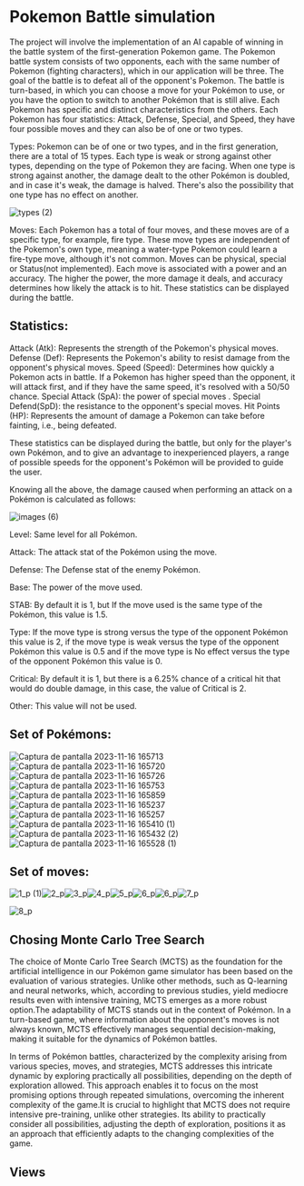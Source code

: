 # Pokemon Battle simulation

The project will involve the implementation of an AI capable of winning in the battle system of the first-generation Pokemon game. The Pokemon battle system consists of two opponents, each with the same number of Pokemon (fighting characters), which in our application will be three. The goal of the battle is to defeat all of the opponent's Pokemon. The battle is turn-based, in which you can choose a move for your Pokémon to use, or you have the option to switch to another Pokémon that is still alive.
Each Pokemon has specific and distinct characteristics from the others. Each Pokemon has four statistics: Attack, Defense, Special, and Speed, they have four possible moves and they can also be of one or two types.

Types: Pokemon can be of one or two types, and in the first generation, there are a total of 15 types. Each type is weak or strong against other types, depending on the type of Pokemon they are facing. When one type is strong against another, the damage dealt to the other Pokémon is doubled, and in case it's weak, the damage is halved. There's also the possibility that one type has no effect on another.

![types (2)](https://github.com/user-attachments/assets/575c8c68-7553-4f4b-932c-52a3f4e91892)

Moves: Each Pokemon has a total of four moves, and these moves are of a specific type, for example, fire type. These move types are independent of the Pokemon's own type, meaning a water-type Pokemon could learn a fire-type move, although it's not common. Moves can be physical, special or Status(not implemented). Each move is associated with a power and an accuracy. The higher the power, the more damage it deals, and accuracy determines how likely the attack is to hit. These statistics can be displayed during the battle.

## Statistics:

Attack (Atk): Represents the strength of the Pokemon's physical moves.
Defense (Def): Represents the Pokemon's ability to resist damage from the opponent's physical moves.
Speed (Speed): Determines how quickly a Pokemon acts in battle. If a Pokemon has higher speed than the opponent, it will attack first, and if they have the same speed, it's resolved with a 50/50 chance.
Special Attack (SpA): the power of special moves .
Special Defend(SpD): the resistance to the opponent's special moves.
Hit Points (HP): Represents the amount of damage a Pokemon can take before fainting, i.e., being defeated.

These statistics can be displayed during the battle, but only for the player's own Pokémon, and to give an advantage to inexperienced players, a range of possible speeds for the opponent's Pokémon will be provided to guide the user.

Knowing all the above, the damage caused when performing an attack on a Pokémon is calculated as follows:

![images (6)](https://github.com/user-attachments/assets/7cb11842-e7a1-423e-9290-1399b0ef248a)


Level: Same level for all Pokémon.

Attack: The attack stat of the Pokémon using the move.

Defense: The Defense stat of the enemy Pokémon.

Base: The power of the move used.

STAB:  By default it is 1, but If the move used is the same type of the Pokémon, this value is 1.5.

Type: If the move type is strong versus the type of the opponent Pokémon this value is 2, if the move type is weak versus the type of the opponent Pokémon this value is 0.5 and if the move type is No effect versus the type of the opponent Pokémon this value is 0.

Critical: By default it is 1, but there is a 6.25% chance of a critical hit that would do double damage, in this case, the value of Critical is 2.

Other: This value will not be used.

## Set of Pokémons:



![Captura de pantalla 2023-11-16 165713](https://github.com/user-attachments/assets/cdcc546b-1fb1-4212-a947-a25ec64a424d)![Captura de pantalla 2023-11-16 165720](https://github.com/user-attachments/assets/88fb3d11-c508-4f3b-8c77-d15c05abdf86)![Captura de pantalla 2023-11-16 165726](https://github.com/user-attachments/assets/ededbd6a-0a7d-4216-8312-5dc004527f78)![Captura de pantalla 2023-11-16 165753](https://github.com/user-attachments/assets/f23aae42-b99e-44c6-bb62-6741d9a37630)
![Captura de pantalla 2023-11-16 165859](https://github.com/user-attachments/assets/2704c8bf-df53-4d97-af23-693f4657be4f)![Captura de pantalla 2023-11-16 165237](https://github.com/user-attachments/assets/089ad2c6-5ce7-4a42-839a-a51b0a7f6913)![Captura de pantalla 2023-11-16 165257](https://github.com/user-attachments/assets/ecdf2378-7e3e-4605-9a4a-90dd49cacf16)![Captura de pantalla 2023-11-16 165410 (1)](https://github.com/user-attachments/assets/b1a6fb97-22d7-4097-982e-4cc7114a8b79)![Captura de pantalla 2023-11-16 165432 (2)](https://github.com/user-attachments/assets/dd99f05e-2e43-4317-98e3-69d2ed127449)![Captura de pantalla 2023-11-16 165528 (1)](https://github.com/user-attachments/assets/f6409b98-3452-486b-9f08-74d1590aca28)


## Set of moves:




![1_p (1)](https://github.com/user-attachments/assets/a3daa3c1-b25a-4417-868b-102d0adefd47)![2_p](https://github.com/user-attachments/assets/46fa2506-b3d3-4907-acc0-2077813aa8f5)![3_p](https://github.com/user-attachments/assets/f4bad615-a5fe-48ee-b8dc-8dcaa5f788b8)![4_p](https://github.com/user-attachments/assets/4f00256c-9cde-45fe-86c0-830bbdf67870)![5_p](https://github.com/user-attachments/assets/0ab63f0e-e877-4d71-9477-0e10ee58914d)![6_p](https://github.com/user-attachments/assets/fdd884b6-c37f-4d10-bda8-e67f87f1a086)![6_p](https://github.com/user-attachments/assets/286f5e5a-2a2f-45bc-91d0-a7254aa4c4b3)![7_p](https://github.com/user-attachments/assets/9dfaa480-eb37-4c03-961f-cea272f416c7)

![8_p](https://github.com/user-attachments/assets/d990df81-3c4e-4939-8954-270b4fe4c9e1)



## Chosing Monte Carlo Tree Search 

The choice of Monte Carlo Tree Search (MCTS) as the foundation for the artificial intelligence in our Pokémon game simulator has been based on the evaluation of various strategies. Unlike other methods, such as Q-learning and neural networks, which, according to previous studies, yield mediocre results even with intensive training, MCTS emerges as a more robust option.The adaptability of MCTS stands out in the context of Pokémon. In a turn-based game, where information about the opponent's moves is not always known, MCTS effectively manages sequential decision-making, making it suitable for the dynamics of Pokémon battles.

In terms of Pokémon battles, characterized by the complexity arising from various species, moves, and strategies, MCTS addresses this intricate dynamic by exploring practically all possibilities, depending on the depth of exploration allowed. This approach enables it to focus on the most promising options through repeated simulations, overcoming the inherent complexity of the game.It is crucial to highlight that MCTS does not require intensive pre-training, unlike other strategies. Its ability to practically consider all possibilities, adjusting the depth of exploration, positions it as an approach that efficiently adapts to the changing complexities of the game.


## Views




